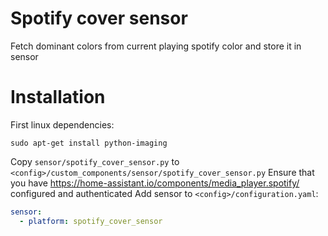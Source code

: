 # Spotify cover sensor
Fetch dominant colors from current playing spotify color and store it in sensor

# Installation

First linux dependencies:

```
sudo apt-get install python-imaging
```

Copy `sensor/spotify_cover_sensor.py` to `<config>/custom_components/sensor/spotify_cover_sensor.py`
Ensure that you have https://home-assistant.io/components/media_player.spotify/ configured and authenticated
Add sensor to `<config>/configuration.yaml`:

```yaml
sensor:
  - platform: spotify_cover_sensor
```